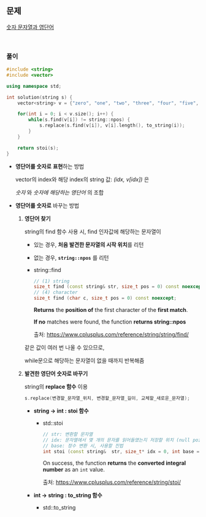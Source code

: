 ## 문제

[숫자 문자열과 영단어](https://programmers.co.kr/learn/courses/30/lessons/81301#)

<br/>

### 풀이

```cpp
#include <string>
#include <vector>

using namespace std;

int solution(string s) {
    vector<string> v = {"zero", "one", "two", "three", "four", "five", "six", "seven", "eight", "nine"};

    for(int i = 0; i < v.size(); i++) {
        while(s.find(v[i]) != string::npos) {
            s.replace(s.find(v[i]), v[i].length(), to_string(i));
        }
    }

    return stoi(s);
}
```

- **영단어를 숫자로** **표현**하는 방법

  vector의 index와 해당 index의 string 값: _(idx, v[idx])_ 은

  _숫자_ 와 _숫자에 해당하는 영단어_ 의 조합

- **영단어를 숫자로** 바꾸는 방법

  1. **영단어 찾기**

     string의 find 함수 사용 시, find 인자값에 해당하는 문자열이

     - 있는 경우, **처음 발견한 문자열의 시작 위치**를 리턴

     - 없는 경우, **`string::npos`** 를 리턴

     - string::find

       ```cpp
       // (1) string
       size_t find (const string& str, size_t pos = 0) const noexcept;
       // (4) character
       size_t find (char c, size_t pos = 0) const noexcept;
       ```

       **Returns** the **position of** the first character of the **first match**.

       **If no** matches were found, the function **returns string::npos**

       출처: https://www.cplusplus.com/reference/string/string/find/

     같은 값이 여러 번 나올 수 있으므로,

     while문으로 해당하는 문자열이 없을 때까지 반복해줌

  2. **발견한 영단어 숫자로 바꾸기**

     string의 **replace 함수** 이용

     ```cpp
     s.replace(변경할_문자열_위치, 변경할_문자열_길이, 교체할_새로운_문자열);
     ```

     - **string → int : stoi 함수**

       - std::stoi

         ```cpp
         // str: 변환할 문자열
         // idx: 문자열에서 몇 개의 문자를 읽어들였는지 저장할 위치 (null pointer 가능)
         // base: 정수 변환 시, 사용할 진법
         int stoi (const string&  str, size_t* idx = 0, int base = 10);
         ```

         On success, the function **returns** the **converted integral number** as an `int` value.

         출처: https://www.cplusplus.com/reference/string/stoi/

     - **int → string : to_string 함수**

       - std::to_string
